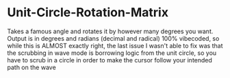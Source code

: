 # Unit-Circle-Rotation-Matrix
Takes a famous angle and rotates it by however many degrees you want. Output is in degrees and radians (decimal and radical)
100% vibecoded, so while this is ALMOST exactly right, the last issue I wasn't able to fix was that the scrubbing in wave mode is borrowing logic from the unit circle, so you have to scrub in a circle in order to make the cursor follow your intended path on the wave

